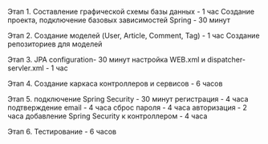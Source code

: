 Этап 1.
Составление графической схемы базы данных - 1 час
Создание проекта, подключение базовых зависимостей Spring - 30 минут

Этап 2.
Создание моделей (User, Article, Comment, Tag) - 1 час
Создание репозиториев для моделей

Этап 3.
JPA configuration- 30 минут
настройка WEB.xml и dispatcher-servler.xml - 1 час

Этап 4.
Создание каркаса контроллеров и сервисов - 6 часов

Этап 5.
подключение Spring Security - 30 минут
регистрация - 4 часа
подтверждение email - 4 часа
сброс пароля - 4 часа
авторизация - 2 часа
добавление Spring Security к контроллером - 4 часа

Этап 6.
Тестирование - 6 часов